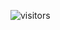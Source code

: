 
![visitors](https://visitor-badge.glitch.me/badge?page_id=Devgeeknerd.curso-de-logica-de-programacao "Total de Visitas")
